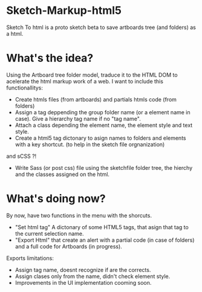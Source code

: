 # Sketch-Markup-html5
Sketch To html is a proto sketch beta to save artboards tree (and folders) as a html.

# What's the idea?
Using the Artboard tree folder model, traduce it to the HTML DOM to acelerate the html markup work of a web.
I want to include this functionallitys:
  - Create htmls files (from artboards) and partials htmls code (from folders)
  - Assign a tag deppending the group folder name (or a element name in case). Give a hierarchy tag name if no "tag name".
  - Attach a class depending the element name, the element style and text style.
  - Create a html5 tag dictonary to asign names to folders and elements with a key shortcut. (to help in the sketch file orgnanization)
  
and sCSS ?!
  - Write Sass (or post css) file using the sketchfile folder tree, the hierchy and the classes assigned on the html.

# What's doing now?
By now, have two functions in the menu with the shorcuts.
  - "Set html tag" A dictonary of some HTML5 tags, that asign that tag to the current selection name.
  - "Export Html" that create an alert with a partial code (in case of folders) and a full code for Artboards (in progress).

Exports limitations:
  - Assign tag name, doesnt recognize if are the corrects.
  - Assign clases only from the name, didn't check element style.
  - Improvements in the UI implementation cooming soon.
